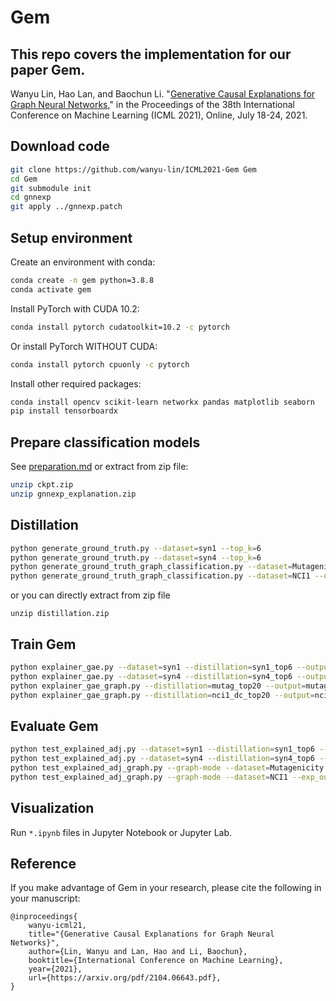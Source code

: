 # Gem
## This repo covers the implementation for our paper Gem.

Wanyu Lin, Hao Lan, and Baochun Li. "[Generative Causal Explanations for Graph Neural Networks](https://arxiv.org/pdf/2104.06643.pdf)," in the Proceedings of the 38th International Conference on Machine Learning (ICML 2021), Online, July 18-24, 2021.

## Download code
```sh
git clone https://github.com/wanyu-lin/ICML2021-Gem Gem
cd Gem
git submodule init
cd gnnexp
git apply ../gnnexp.patch
```

## Setup environment
Create an environment with conda:
```sh
conda create -n gem python=3.8.8
conda activate gem
```
Install PyTorch with CUDA 10.2:
```sh
conda install pytorch cudatoolkit=10.2 -c pytorch
```
Or install PyTorch WITHOUT CUDA:
```sh
conda install pytorch cpuonly -c pytorch
```
Install other required packages:
```sh
conda install opencv scikit-learn networkx pandas matplotlib seaborn
pip install tensorboardx
```

## Prepare classification models
See [preparation.md](preparation.md) or extract from zip file:
```sh
unzip ckpt.zip
unzip gnnexp_explanation.zip
```

## Distillation
```sh
python generate_ground_truth.py --dataset=syn1 --top_k=6
python generate_ground_truth.py --dataset=syn4 --top_k=6
python generate_ground_truth_graph_classification.py --dataset=Mutagenicity --output=mutag --graph-mode --top_k=20
python generate_ground_truth_graph_classification.py --dataset=NCI1 --output=nci1_dc --graph-mode --top_k=20 --disconnected
```
or you can directly extract from zip file
```
unzip distillation.zip
```

## Train Gem
```sh
python explainer_gae.py --dataset=syn1 --distillation=syn1_top6 --output=syn1_top6
python explainer_gae.py --dataset=syn4 --distillation=syn4_top6 --output=syn4_top6
python explainer_gae_graph.py --distillation=mutag_top20 --output=mutag_top20 --dataset=Mutagenicity --gpu -b 128 --weighted --gae3 --loss=mse --early_stop --graph_labeling --train_on_positive_label --epochs=300 --lr=0.01
python explainer_gae_graph.py --distillation=nci1_dc_top20 --output=nci1_dc_top20 --dataset=NCI1 --gpu -b 128 --weighted --gae3 --loss=mse --early_stop --graph_labeling --train_on_positive_label --epochs=300 --lr=0.01
```

## Evaluate Gem
```sh
python test_explained_adj.py --dataset=syn1 --distillation=syn1_top6 --exp_out=syn1_top6 --top_k=6
python test_explained_adj.py --dataset=syn4 --distillation=syn4_top6 --exp_out=syn4_top6 --top_k=6
python test_explained_adj_graph.py --graph-mode --dataset=Mutagenicity --exp_out=mutag_top20 --distillation=mutag_top20 --top_k=15 --test_out=mutag_top20_top15
python test_explained_adj_graph.py --graph-mode --dataset=NCI1 --exp_out=nci1_dc_top20 --distillation=nci1_dc_top20 --top_k=15 --test_out=nci1_dc_top20_top15
```

## Visualization
Run `*.ipynb` files in Jupyter Notebook or Jupyter Lab.


## Reference
If you make advantage of Gem in your research, please cite the following in your manuscript:

```
@inproceedings{
    wanyu-icml21,
    title="{Generative Causal Explanations for Graph Neural Networks}",
    author={Lin, Wanyu and Lan, Hao and Li, Baochun},
    booktitle={International Conference on Machine Learning},
    year={2021},
    url={https://arxiv.org/pdf/2104.06643.pdf},
}
```
